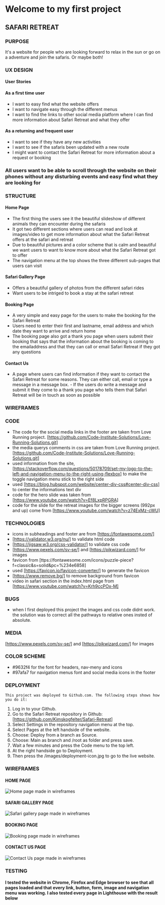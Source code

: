 # Welcome to my first project

## SAFARI RETREAT

### PURPOSE

It's a website for people who are looking forward to relax in the sun or go on a adventure and join the safaris. Or maybe both!

### UX DESIGN

#### User Stories

#### As a first time user

- I want to easy find what the website offers
- I want to navigate easy through the different menus
- I want to find the links to other social media platform where I can find more information about Safari Retreat and what they offer
  
#### As a returning and frequent user

- I want to see if they have any new activities
- I want to see if the safaris been updated with a new route
- I might want to contact the Safari Retreat for more information about a request or booking
  
### All users want to be able to scroll through the website on their phones without any disturbing events and easy find what they are looking for

### STRUCTURE

#### Home Page

- The first thing the users see it the beautiful slideshow of different animals they can encounter during the safaris
- It got two different sections where users can read and look at images/video to get more information about what the Safari Retreat offers at the safari and retreat
- Due to beautiful pictures and a color scheme that is calm and beautiful we want users to want to know more about what the Safari Retreat got to offer
- The navigation menu at the top shows the three different sub-pages that users can visit
  
#### Safari Gallery Page

- Offers a beautiful gallery of photos from the different safari rides
- Want users to be intriged to book a stay at the safari retreat
  
#### Booking Page

- A very simple and easy page for the users to make the booking for the Safari Retreat
- Users need to enter their first and lastname, email address and which date they want to arrive and return home
- The booking page also got a thank you page when users submit their booking that says that the information about the booking is coming to the emailaddress and that they can call or email Safari Retreat if they got any questions
  
#### Contact Us

- A page where users can find information if they want to contact the Safari Retreat for some reasons. They can either call, email or type a message in a message box. - If the users do write a message and submit it they come to a thank you page who tells them that Safari Retreat will be in touch as soon as possible

### WIREFRAMES

### CODE

- The code for the social media links in the footer are taken from Love Running project. [https://github.com/Code-Institute-Solutions/Love-Running-Solutions.git]
- the media querys comments in css are taken from Love Running project. [https://github.com/Code-Institute-Solutions/Love-Running-Solutions.git]
- used information from the site, [https://stackoverflow.com/questions/50178709/set-my-logo-to-the-left-and-navigation-menu-to-the-right-using-flexbox] to make the toggle navigation menu stick to the right side
- used [https://blog.hubspot.com/website/center-div-css#center-div-css] to center the informations text div
- code for the hero slide was taken from [https://www.youtube.com/watch?v=Ef8LxpRPGRA]
- code for the slide for the retreat images for the bigger screens (992px and up) come from [https://www.youtube.com/watch?v=z74ExMz-cWU]

### TECHNOLOGIES

- icons in subheadings and footer are from [https://fontawesome.com/]
- [https://validator.w3.org/nu/] to validate html code
- [https://jigsaw.w3.org/css-validator/] to validate css code
- [https://www.pexels.com/sv-se/] and [https://pikwizard.com/] for images
- favicon from [ttps://fontawesome.com/icons/puzzle-piece?f=classic&s=solid&pc=%234e6858]
- used [https://favicon.io/favicon-converter/] to generate the favicon
- [https://www.remove.bg/] to remove background from favicon
- video in safari section in the index.html page from [https://www.youtube.com/watch?v=Krh9ccPOx-M]

### BUGS

- when I first deployed this project the images and css code didnt work. the solution was to correct all the pathways to relative ones insted of absolute.

### MEDIA

[https://www.pexels.com/sv-se/] and [https://pikwizard.com/] for images

### COLOR SCHEME

- #9632f4 for the font for headers, nav-meny and icons
- #97afa7 for navigation menus font and social media icons in the footer

### DEPLOYMENT

    This project was deployed to Github.com. The following steps shows how you do it:

  1. Log in to your Github.
  2. Go to the Safari Retreat repository in Github: [https://github.com/Kimskogfelter/Safari-Retreat]
  3. Select Settings in the repository navigation menu at the top.
  4. Select Pages at the left handside of the website.
  5. Choose: Deploy from a branch as Source.
  6. Choose: Main as branch and /root as folder and press save.
  7. Wait a few minutes and press the Code menu to the top left.
  8. At the right handside go to Deployment.
  9. Then press the /images/deployment-icon.jpg to go to the live website.


### WIREFRAMES

#### HOME PAGE

![Home page made in wireframes](https://raw.githubusercontent.com/Kimskogfelter/Safari-Retreat/main/assets/images/readme/wireframes/home-page.webp)

#### SAFARI GALLERY PAGE
![Safari gallery page made in wireframes](https://raw.githubusercontent.com/Kimskogfelter/Safari-Retreat/main/assets/images/readme/wireframes/safari-gallery.webp)

#### BOOKING PAGE

![Booking page made in wireframes](https://raw.githubusercontent.com/Kimskogfelter/Safari-Retreat/main/assets/images/readme/wireframes/booking-page.webp)

#### CONTACT US PAGE

![Contact Us page made in wireframes](https://raw.githubusercontent.com/Kimskogfelter/Safari-Retreat/main/assets/images/readme/wireframes/contact-us.webp)

### TESTING 

#### I tested the website in Chrome, Firefox and Edge browser to see that all pages loaded and that every link, button, form, image and navigation menu was working. I also tested every page in Lighthouse with the result below


